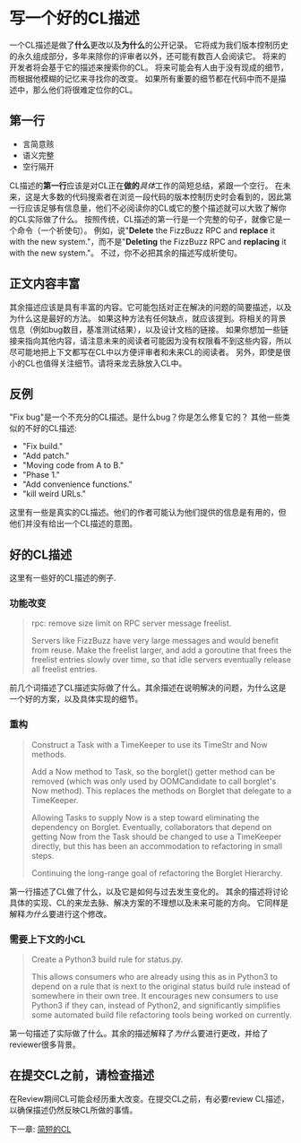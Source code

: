 # 写一个好的CL描述

一个CL描述是做了**什么**更改以及**为什么**的公开记录。
它将成为我们版本控制历史的永久组成部分，多年来除你的评审者以外，还可能有数百人会阅读它。
将来的开发者将会基于它的描述来搜索你的CL。
将来可能会有人由于没有现成的细节，而根据他模糊的记忆来寻找你的改变。 
如果所有重要的细节都在代码中而不是描述中，那么他们将很难定位你的CL。

## 第一行

*   言简意赅
*   语义完整 
*   空行隔开 

CL描述的**第一行**应该是对CL正在**做的***具体*工作的简短总结，紧跟一个空行。
在未来，这是大多数的代码搜索者在浏览一段代码的版本控制历史时会看到的，因此第一行应该足够有信息量，他们不必阅读你的CL或它的整个描述就可以大致了解你的CL实际做了什么。
按照传统，CL描述的第一行是一个完整的句子，就像它是一个命令（一个祈使句）。
例如，说\"**Delete** the FizzBuzz RPC and **replace** it with the new system."，而不是\"**Deleting** the FizzBuzz RPC and **replacing** it with the new system."。
不过，你不必把其余的描述写成祈使句。

## 正文内容丰富

其余描述应该是具有丰富的内容。它可能包括对正在解决的问题的简要描述，以及为什么这是最好的方法。 如果这种方法有任何缺点，就应该提到。将相关的背景信息（例如bug数目，基准测试结果），以及设计文档的链接。
如果你想加一些链接来指向其他内容，请注意未来的阅读者可能因为没有权限看不到这些内容，所以尽可能地把上下文都写在CL中以方便评审者和未来CL的阅读者。 
另外，即使是很小的CL也值得关注细节。请将来龙去脉放入CL中。

## 反例
"Fix bug"是一个不充分的CL描述。是什么bug？你是怎么修复它的？
其他一些类似的不好的CL描述:

-   "Fix build."
-   "Add patch."
-   "Moving code from A to B."
-   "Phase 1."
-   "Add convenience functions."
-   "kill weird URLs."

这里有一些是真实的CL描述。他们的作者可能认为他们提供的信息是有用的，但他们并没有给出一个CL描述的意图。

## 好的CL描述 

这里有一些好的CL描述的例子.

### 功能改变

> rpc: remove size limit on RPC server message freelist.
>
> Servers like FizzBuzz have very large messages and would benefit from reuse.
> Make the freelist larger, and add a goroutine that frees the freelist entries
> slowly over time, so that idle servers eventually release all freelist
> entries.

前几个词描述了CL描述实际做了什么。其余描述在说明解决的问题，为什么这是一个好的方案，以及具体实现的细节。

### 重构

> Construct a Task with a TimeKeeper to use its TimeStr and Now methods.
>
> Add a Now method to Task, so the borglet() getter method can be removed (which
> was only used by OOMCandidate to call borglet's Now method). This replaces the
> methods on Borglet that delegate to a TimeKeeper.
>
> Allowing Tasks to supply Now is a step toward eliminating the dependency on
> Borglet. Eventually, collaborators that depend on getting Now from the Task
> should be changed to use a TimeKeeper directly, but this has been an
> accommodation to refactoring in small steps.
>
> Continuing the long-range goal of refactoring the Borglet Hierarchy.

第一行描述了CL做了什么，以及它是如何与过去发生变化的。
其余的描述将讨论具体的实现、CL的来龙去脉、解决方案的不理想以及未来可能的方向。
它同样是解释*为什么*要进行这个修改。

### 需要上下文的小CL

> Create a Python3 build rule for status.py.
>
> This allows consumers who are already using this as in Python3 to depend on a
> rule that is next to the original status build rule instead of somewhere in
> their own tree. It encourages new consumers to use Python3 if they can,
> instead of Python2, and significantly simplifies some automated build file
> refactoring tools being worked on currently.


第一句描述了实际做了什么。其余的描述解释了*为什么*要进行更改，并给了reviewer很多背景。

## 在提交CL之前，请检查描述

在Review期间CL可能会经历重大改变。在提交CL之前，有必要review CL描述，以确保描述仍然反映CL所做的事情。

下一章: [简短的CL](small-cls.md)
